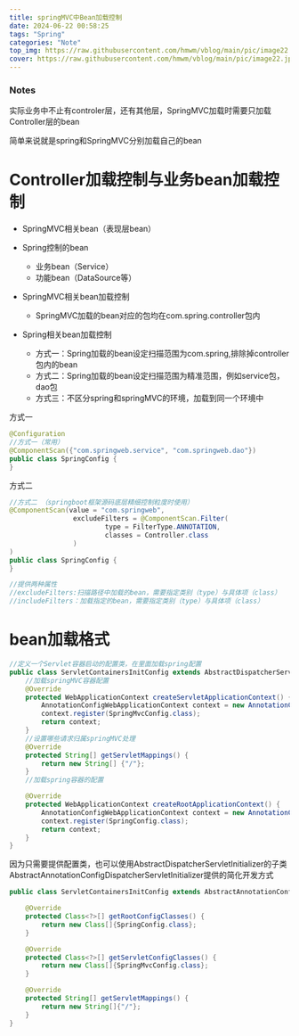 ```yaml
---
title: springMVC中Bean加载控制
date: 2024-06-22 00:58:25
tags: "Spring"
categories: "Note"
top_img: https://raw.githubusercontent.com/hmwm/vblog/main/pic/image22.jpg
cover: https://raw.githubusercontent.com/hmwm/vblog/main/pic/image22.jpg
---
```

### Notes

实际业务中不止有controler层，还有其他层，SpringMVC加载时需要只加载Controller层的bean

简单来说就是spring和SpringMVC分别加载自己的bean

# Controller加载控制与业务bean加载控制

- SpringMVC相关bean（表现层bean）
- Spring控制的bean
    - 业务bean（Service）
    - 功能bean（DataSource等）

- SpringMVC相关bean加载控制
    - SpringMVC加载的bean对应的包均在com.spring.controller包内
- Spring相关bean加载控制
    - 方式一：Spring加载的bean设定扫描范围为com.spring,排除掉controller包内的bean
    - 方式二：Spring加载的bean设定扫描范围为精准范围，例如service包，dao包
    - 方式三：不区分spring和springMVC的环境，加载到同一个环境中

方式一

```java
@Configuration
//方式一（常用）
@ComponentScan({"com.springweb.service", "com.springweb.dao"})
public class SpringConfig {
}
```

方式二

```java
//方式二 （springboot框架源码底层精细控制粒度时使用）
@ComponentScan(value = "com.springweb",
                excludeFilters = @ComponentScan.Filter(
                        type = FilterType.ANNOTATION,
                        classes = Controller.class
                )
)
public class SpringConfig {
}

//提供两种属性
//excludeFilters:扫描路径中加载的bean，需要指定类别（type）与具体项（class）
//includeFilters：加载指定的bean，需要指定类别（type）与具体项（class）

```

# bean加载格式

```java
//定义一个Servlet容器启动的配置类，在里面加载spring配置
public class ServletContainersInitConfig extends AbstractDispatcherServletInitializer {
    //加载springMVC容器配置
    @Override
    protected WebApplicationContext createServletApplicationContext() {
        AnnotationConfigWebApplicationContext context = new AnnotationConfigWebApplicationContext();
        context.register(SpringMvcConfig.class);
        return context;
    }
    //设置哪些请求归属springMVC处理
    @Override
    protected String[] getServletMappings() {
        return new String[] {"/"};
    }
    //加载spring容器的配置

    @Override
    protected WebApplicationContext createRootApplicationContext() {
        AnnotationConfigWebApplicationContext context = new AnnotationConfigWebApplicationContext();
        context.register(SpringConfig.class);
        return context;
    }
}
```

因为只需要提供配置类，也可以使用AbstractDispatcherServletInitializer的子类AbstractAnnotationConfigDispatcherServletInitializer提供的简化开发方式

```java
public class ServletContainersInitConfig extends AbstractAnnotationConfigDispatcherServletInitializer {

    @Override
    protected Class<?>[] getRootConfigClasses() {
        return new Class[]{SpringConfig.class};
    }

    @Override
    protected Class<?>[] getServletConfigClasses() {
        return new Class[]{SpringMvcConfig.class};
    }

    @Override
    protected String[] getServletMappings() {
        return new String[]{"/"};
    }
}
```
